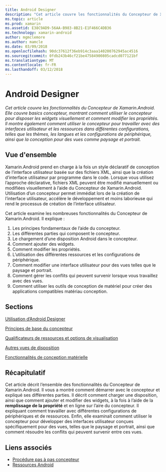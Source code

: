 ```yaml
---
title: Android Designer
description: "Cet article couvre les fonctionnalités du Concepteur de Xamarin.Android. Elle couvre basics concepteur, montrant comment utiliser le concepteur pour disposer les widgets visuellement et comment modifier les propriétés. Il montre également comment utiliser le concepteur pour travailler avec des interfaces utilisateur et les ressources dans différentes configurations, telles que les thèmes, les langues et les configurations de périphérique, ainsi que la conception pour des vues comme paysage et portrait."
ms.topic: article
ms.prod: xamarin
ms.assetid: E38C9AD9-56AA-B983-8B21-E1F466C4DB36
ms.technology: xamarin-android
author: mgmclemore
ms.author: mamcle
ms.date: 03/09/2018
ms.openlocfilehash: 90dc37612f36eb914c3aaa140200762945ac4516
ms.sourcegitcommit: 0fdb243b46cf21be47584900805cadcd077121bf
ms.translationtype: MT
ms.contentlocale: fr-FR
ms.lasthandoff: 03/12/2018
---
```

# <a name="android-designer"></a>Android Designer

_Cet article couvre les fonctionnalités du Concepteur de Xamarin.Android. Elle couvre basics concepteur, montrant comment utiliser le concepteur pour disposer les widgets visuellement et comment modifier les propriétés. Il montre également comment utiliser le concepteur pour travailler avec des interfaces utilisateur et les ressources dans différentes configurations, telles que les thèmes, les langues et les configurations de périphérique, ainsi que la conception pour des vues comme paysage et portrait._


## <a name="overview"></a>Vue d'ensemble

Xamarin.Android prend en charge à la fois un style déclaratif de conception de l’interface utilisateur basée sur des fichiers XML, ainsi que la création d’interface utilisateur par programme dans le code.
Lorsque vous utilisez l’approche déclarative, fichiers XML peuvent être modifié manuellement ou modifiées visuellement à l’aide du Concepteur de Xamarin.Android. Utilisation d’un concepteur permet immédiat lors de la création de l’interface utilisateur, accélère le développement et moins laborieuse qui rend le processus de création de l’interface utilisateur.

Cet article examine les nombreuses fonctionnalités du Concepteur de Xamarin.Android. Il explique :

1.  Les principes fondamentaux de l’aide du concepteur.
2.  Les différentes parties qui composent le concepteur.
3.  Le chargement d’une disposition Android dans le concepteur.
4.  Comment ajouter des widgets.
5.  Comment modifier les propriétés.
6.  L’utilisation des différentes ressources et les configurations de périphérique.
7.  Comment modifier une interface utilisateur pour des vues telles que le paysage et portrait. 
8.  Comment gérer les conflits qui peuvent survenir lorsque vous travaillez avec des vues. 
9.  Comment utiliser les outils de conception de matériel pour créer des applications compatibles matériau conception.



## <a name="sections"></a>Sections

 [Utilisation d’Android Designer](~/android/user-interface/android-designer/designer-walkthrough.md)

 [Principes de base du concepteur](~/android/user-interface/android-designer/designer-basics.md)

 [Qualificateurs de ressources et options de visualisation](~/android/user-interface/android-designer/resource-qualifiers.md)

 [Autres vues de disposition](~/android/user-interface/android-designer/alternative-layout-views.md)

 [Fonctionnalités de conception matérielle](~/android/user-interface/android-designer/material-design-features.md)



## <a name="summary"></a>Récapitulatif

Cet article décrit l’ensemble des fonctionnalités du Concepteur de Xamarin.Android. Il vous a montré comment démarrer avec le concepteur et expliqué ses différentes parties. Il décrit comment charger une disposition, ainsi que comment ajouter et modifier des widgets, à la fois à l’aide de la **remplissage de la propriété** et en ligne sur l’aire du concepteur. Il expliquant comment travailler avec différentes configurations de périphériques et de ressources. Enfin, elle examinait comment utiliser le concepteur pour développer des interfaces utilisateur conçues spécifiquement pour des vues, telles que le paysage et portrait, ainsi que comment résoudre les conflits qui peuvent survenir entre ces vues. 



## <a name="related-links"></a>Liens associés

- [Procédure pas à pas concepteur](~/android/user-interface/android-designer/designer-walkthrough.md)
- [Ressources Android](~/android/app-fundamentals/resources-in-android/index.md)
